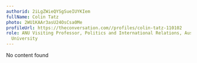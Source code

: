 ```yaml
---
authorid: 2iLgZWieQYSgSueIUYKIem
fullName: Colin Tatz
photo: 2WU1KAAr3asU24OsCsa0Me
profileUrl: https://theconversation.com//profiles/colin-tatz-110102
role: ANU Visiting Professor, Politics and International Relations, Australian National
  University
---
```

No content found